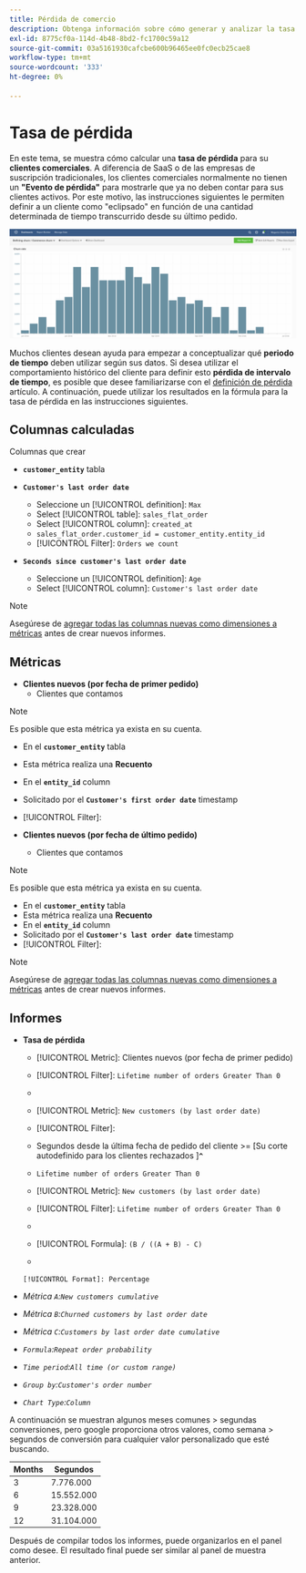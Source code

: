 ```yaml
---
title: Pérdida de comercio
description: Obtenga información sobre cómo generar y analizar la tasa de pérdida de comercio.
exl-id: 8775cf0a-114d-4b48-8bd2-fc1700c59a12
source-git-commit: 03a5161930cafcbe600b96465ee0fc0ecb25cae8
workflow-type: tm+mt
source-wordcount: '333'
ht-degree: 0%

---
```


# Tasa de pérdida

En este tema, se muestra cómo calcular una **tasa de pérdida** para su **clientes comerciales**. A diferencia de SaaS o de las empresas de suscripción tradicionales, los clientes comerciales normalmente no tienen un **&quot;Evento de pérdida&quot;** para mostrarle que ya no deben contar para sus clientes activos. Por este motivo, las instrucciones siguientes le permiten definir a un cliente como &quot;eclipsado&quot; en función de una cantidad determinada de tiempo transcurrido desde su último pedido.

![](../../assets/Churn_rate_image.png)

Muchos clientes desean ayuda para empezar a conceptualizar qué **periodo de tiempo** deben utilizar según sus datos. Si desea utilizar el comportamiento histórico del cliente para definir esto **pérdida de intervalo de tiempo**, es posible que desee familiarizarse con el [definición de pérdida](../analysis/define-cust-churn.md) artículo. A continuación, puede utilizar los resultados en la fórmula para la tasa de pérdida en las instrucciones siguientes.

## Columnas calculadas

Columnas que crear

* **`customer_entity`** tabla
* **`Customer's last order date`**
   * Seleccione un [!UICONTROL definition]: `Max`
   * Select [!UICONTROL table]: `sales_flat_order`
   * Select [!UICONTROL column]: `created_at`
   * `sales_flat_order.customer_id = customer_entity.entity_id`
   * [!UICONTROL Filter]: `Orders we count`

* **`Seconds since customer's last order date`**
   * Seleccione un [!UICONTROL definition]: `Age`
   * Select [!UICONTROL column]: `Customer's last order date`

>[!NOTE]
>
>Asegúrese de [agregar todas las columnas nuevas como dimensiones a métricas](../data-warehouse-mgr/manage-data-dimensions-metrics.md) antes de crear nuevos informes.

## Métricas

* **Clientes nuevos (por fecha de primer pedido)**
   * Clientes que contamos

>[!NOTE]
>
>Es posible que esta métrica ya exista en su cuenta.

* En el **`customer_entity`** tabla
* Esta métrica realiza una **Recuento**
* En el **`entity_id`** column
* Solicitado por el **`Customer's first order date`** timestamp
* [!UICONTROL Filter]:

* **Clientes nuevos (por fecha de último pedido)**
   * Clientes que contamos

>[!NOTE]
>
>Es posible que esta métrica ya exista en su cuenta.

* En el **`customer_entity`** tabla
* Esta métrica realiza una **Recuento**
* En el **`entity_id`** column
* Solicitado por el **`Customer's last order date`** timestamp
* [!UICONTROL Filter]:

>[!NOTE]
>
>Asegúrese de [agregar todas las columnas nuevas como dimensiones a métricas](../data-warehouse-mgr/manage-data-dimensions-metrics.md) antes de crear nuevos informes.

## Informes

* **Tasa de pérdida**
   * [!UICONTROL Metric]: Clientes nuevos (por fecha de primer pedido)
   * [!UICONTROL Filter]: `Lifetime number of orders Greater Than 0`
   * 
      [!UICONTROL Perspective]: `Cumulative`
   * [!UICONTROL Metric]: `New customers (by last order date)`
   * [!UICONTROL Filter]:
   * Segundos desde la última fecha de pedido del cliente >= [Su corte autodefinido para los clientes rechazados ]**`^`**
   * `Lifetime number of orders Greater Than 0`

   * [!UICONTROL Metric]: `New customers (by last order date)`
   * [!UICONTROL Filter]: `Lifetime number of orders Greater Than 0`
   * 
      [!UICONTROL Perspective]: Cumulative
   * [!UICONTROL Formula]: `(B / ((A + B) - C)`
   * 

      [!UICONTROL Format]: Percentage

* *Métrica `A`:`New customers cumulative`*
* *Métrica `B`:`Churned customers by last order date`*
* *Métrica `C`:`Customers by last order date cumulative`*
* *`Formula`:`Repeat order probability`*
* *`Time period`:`All time (or custom range)`*
* *`Group by`:`Customer's order number`*
* *`Chart Type`:`Column`*

A continuación se muestran algunos meses comunes > segundas conversiones, pero google proporciona otros valores, como semana > segundos de conversión para cualquier valor personalizado que esté buscando.

| **Months** | **Segundos** |
|---|---|
| 3 | 7.776.000 |
| 6 | 15.552.000 |
| 9 | 23.328.000 |
| 12 | 31.104.000 |

Después de compilar todos los informes, puede organizarlos en el panel como desee. El resultado final puede ser similar al panel de muestra anterior.
